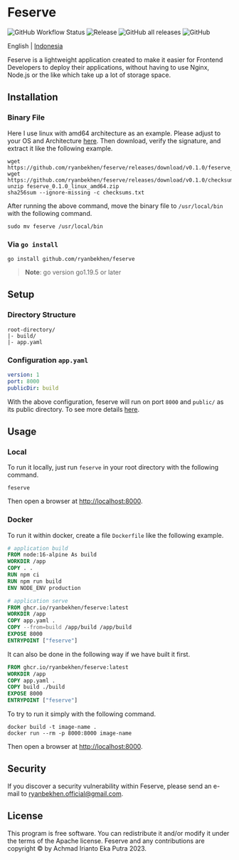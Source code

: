 # Feserve

![GitHub Workflow Status](https://img.shields.io/github/actions/workflow/status/ryanbekhen/feserve/release.yml?style=flat-square)
![Release](https://img.shields.io/github/v/release/ryanbekhen/feserve?display_name=release&style=flat-square)
![GitHub all releases](https://img.shields.io/github/downloads/ryanbekhen/feserve/total?style=flat-square)
![GitHub](https://img.shields.io/github/license/ryanbekhen/feserve?style=flat-square)

English | [Indonesia](README-id.md)

Feserve is a lightweight application created to make it easier for Frontend Developers to deploy their applications, without having to use Nginx, Node.js or the like which take up a lot of storage space.

## Installation

### Binary File

Here I use linux with amd64 architecture as an example. Please adjust to your OS and Architecture [here](https://github.com/ryanbekhen/feserve/releases). Then download, verify the signature, and extract it like the following example.

```shell
wget https://github.com/ryanbekhen/feserve/releases/download/v0.1.0/feserve_0.1.0_linux_amd64.zip
wget https://github.com/ryanbekhen/feserve/releases/download/v0.1.0/checksums.txt
unzip feserve_0.1.0_linux_amd64.zip 
sha256sum --ignore-missing -c checksums.txt
```

After running the above command, move the binary file to `/usr/local/bin` with the following command.

```shell
sudo mv feserve /usr/local/bin
```

### Via `go install`

```shell
go install github.com/ryanbekhen/feserve
```

> **Note**: go version go1.19.5 or later

## Setup

### Directory Structure

```text
root-directory/
|- build/
|- app.yaml
```

### Configuration `app.yaml`

```yaml
version: 1
port: 8000
publicDir: build
```

With the above configuration, feserve will run on port `8000` and `public/` as its public directory. To see more details [here](docs/configuration-id.md).

## Usage

### Local

To run it locally, just run `feserve` in your root directory with the following command.

```shell
feserve
```

Then open a browser at <http://localhost:8000>.

### Docker

To run it within docker, create a file `Dockerfile` like the following example.

```Dockerfile
# application build
FROM node:16-alpine As build
WORKDIR /app
COPY . .
RUN npm ci 
RUN npm run build
ENV NODE_ENV production

# application serve
FROM ghcr.io/ryanbekhen/feserve:latest
WORKDIR /app
COPY app.yaml .
COPY --from=build /app/build /app/build
EXPOSE 8000
ENTRYPOINT ["feserve"]
```

It can also be done in the following way if we have built it first.

```Dockerfile
FROM ghcr.io/ryanbekhen/feserve:latest
WORKDIR /app
COPY app.yaml .
COPY build ./build
EXPOSE 8000
ENTRYPOINT ["feserve"]
```

To try to run it simply with the following command.

```shell
docker build -t image-name .
docker run --rm -p 8000:8000 image-name
```

Then open a browser at <http://localhost:8000>.

## Security

If you discover a security vulnerability within Feserve, please send an e-mail to ryanbekhen.official@gmail.com.

## License

This program is free software. You can redistribute it and/or modify it under the terms of the Apache license. Feserve and any contributions are copyright © by Achmad Irianto Eka Putra 2023.
